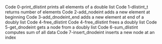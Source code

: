 Code 0-print_dlistint prints all elements of a double list
Code 1-dlistint_t returns number of elements
Code 2-add_nodeint adds a new element at beginning
Code 3-add_dnodeint_end adds a new element at end of a doubly list
Code 4-free_dlistint
Code 4-free_dlistint frees a doubly list
Code 5-get_dnodeint gets a node from a doubly list
Code 6-sum_dlistint computes sum of all data
Code 7-insert_dnodeint inserts a new node at an index
